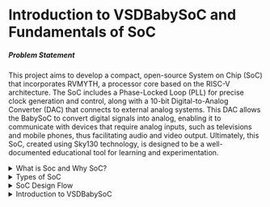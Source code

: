 # Introduction to VSDBabySoC and Fundamentals of SoC

##### Problem Statement
This project aims to develop a compact, open-source System on Chip (SoC) that incorporates RVMYTH, a processor core based on the RISC-V architecture. The SoC includes a Phase-Locked Loop (PLL) for precise clock generation and control, along with a 10-bit Digital-to-Analog Converter (DAC) that connects to external analog systems. This DAC allows the BabySoC to convert digital signals into analog, enabling it to communicate with devices that require analog inputs, such as televisions and mobile phones, thus facilitating audio and video output. Ultimately, this SoC, created using Sky130 technology, is designed to be a well-documented educational tool for learning and experimentation. 

<details>
<summary>What is Soc and Why SoC?</summary>
  
```
* SoC is a single-die chip tha has some different IP cores on it. These IPs could vary from microprocessors (completely digital) to 5G broadband modems (completely analog).
* The design of SoC usually includes a Central Processing Unit (CPU), memory, ports for inputs and outputs, secondary storage devices, and peripheral interfaces such as Timers, etc.
* Depending on the requirement it can also consists of a digitalor analog signal processing system or a floating point unit.
* SoC with equivalent functionality will have increased performance and reduced power consumption as well as a smaller semiconductor die area.
```

##### Advantages of SoCs
1. __Integration:__ Combines multiple functions into a single chip, reducing the need for separate components.
2. __Size and Portability:__ Smaller form factor allows for compact designs in devices like smartphones, tablets, and wearables.
3. __Power Efficiency:__ Optimized for low power consumption, making them suitable for battery-powered devices.
4. __Cost-Effectiveness:__ Reduces manufacturing and assembly costs by minimizing the number of discrete components.
5. __Performance:__ SoCs are designed for efficiency, with specialized architectures that enhance speed and responsiveness.

##### Applications of SoCs
1. __Mobile Devices:__ SoCs are commonly used in smartphones and tablets, integrating the CPU, GPU, memory, and other components onto a single chip for improved performance and power efficiency.
2. __Embedded Systems:__ In consumer electronics, such as smart TVs, smart home devices, and wearables, SoCs enable functionalities such as connectivity, processing, and multimedia processing.
3. __Internet of Things (IoT):__ SoCs are essential in IoT devices, providing the necessary processing power and connectivity for smart sensors, home automation, health monitoring, and industrial applications.
4. __Gaming Consoles:__ High-performance gaming consoles utilize SoCs to integrate graphics processing and gaming logic on a single chip for enhanced gaming experiences.
5. __Medical Devices:__ SoCs are utilized in medical imaging equipment, wearables for health monitoring, and diagnostic tools to provide accurate and efficient processing capabilities.
6. __Artificial Intelligence (AI):__ Certain SoCs are designed with AI acceleration capabilities for edge computing applications, enabling real-time data analysis and machine learning functionalities.

##### Well Known SoCs
1. Qualcomm Snapdragon
2. Apple A-Series
3. MediaTek Helio and Dimensity
4. Samsung Exynos
5. Google Tensor
6. Kirin
7. Rockchip and Allwinner
8. NVIDIA Tegra
9. Texas Instruments OMAP
10. Raspberry Pi SoCs

##### Typical structure of Snapdragon SoC and its Key features

* SoCs integrate a variety of components, including the CPU (central processing unit), GPU (graphics processing unit), modem for cellular connectivity, and various other multimedia and processing functions.

* Some key features and components associated with Snapdragon SoCs:

1. __CPU Architecture:__ Snapdragon SoCs often incorporate Qualcomm's custom CPU cores, such as the Kryo series, alongside standard ARM Cortex cores. The architecture is designed to optimize performance and energy efficiency.
2. __GPU:__ Snapdragon processors include Adreno GPUs for enhanced graphics performance, which is beneficial for gaming, video playback, and other graphically intensive tasks.
3. __Modem:__ Many Snapdragon chips come with integrated modems supporting various connectivity standards, including 4G LTE and 5G. They provide capabilities for high-speed mobile data and voice over LTE (VoLTE).
4. __AI Capabilities:__ Recent Snapdragon SoCs feature dedicated AI processing units (APUs), which enhance performance for AI-related tasks, including image recognition and voice processing.
5. __Camera Support:__ Snapdragon SoCs typically integrate advanced image signal processors (ISPs) that support high-resolution camera sensors, multiple camera setups, and features like HDR and video recording.
6. __Multimedia Features:__ Snapdragon chips support high-definition audio and video codecs, enabling high-quality media playback and recording capabilities.
7. __Power Efficiency:__ Qualcomm designs its SoCs to maximize performance while minimizing power consumption, which is crucial for extending battery life in mobile devices.
8. __Ecosystem:__ Snapdragon SoCs are commonly used across various devices and support a wide range of software, including Android and other operating systems.

![image](https://github.com/user-attachments/assets/ae10e112-4959-4e75-a6fb-ee40b544ebe7)


__SoCs__ are a foundational technology driving the advancement of modern electronics, providing a compact, efficient, and powerful solution for a wide variety of applications. They play a crucial role in the ongoing evolution of devices we use daily, impacting everything from consumer gadgets to complex industrial and automotive systems.

</details>

<details>
<summary>Types of SoC</summary>

* SoCs built around a microcontroller
* SoCs built around a microprocessor, often found in cell phones.
* Specialized application-specific integrated circuit SoCs, designed for specific applications.
    Examples: Google’s Tensor Processing Units (TPUs) for machine learning, Bitcoin ASIC miners.
  
</details>

<details>
<summary>SoC Design Flow</summary>

* __System Specifications:__ Defining and creating the specifications of the design. For example in 4 * 4 array multiplier, the specifications are nothing but two 4-bit inputs and the result is 8-bit output.
* __Architecture Design:__ It inculdes deciding the blocks and hierarchy.
* __Basic Logic Design:__ This is basically a schematic design.
* __Logic Verification:__ Veriifcation of functionality. This is done using simulation tools.
* __Physical Design:__ Translation of schematic design into layout
* __Physical Verification:__ DRC will check for any design rule violations for example metal spacing etc
* __Chip Fabrication__
  
![image](https://github.com/user-attachments/assets/413967bd-5e00-4eb6-9481-146ad6a9a7eb)

  
</details>

<details>
<summary>Introduction to VSDBabySoC</summary>

* __VSDBabySOC__ is small yet powerfull RISC-V based SoC. The main purpose of this SoC is to test IP cores. The IP cores used here are __RVMYTH__, __PLL__ and __DAC__.
* __VSDBaby SoC Componets__
  * __RVMYTH :__ It is a simple RISC-V based CPU.
  * __PLL (Phase Locked Loop):__ It is a control system that generates an output signal whose phase is related to the phase of an input signal. PLLs are widely used for synchronization purposes, including clock generation and disribution.
  * __DAC (Digital to Analog Converter):__ It is a system that converts a digital signal into an analog signal. DACs are widely used in modern communication systems enabling the generation of digitally-defined transmission signals.
     
![image](https://github.com/user-attachments/assets/2434c5ce-52c8-47ac-bf72-2427ac9b5079)


  
</details>
